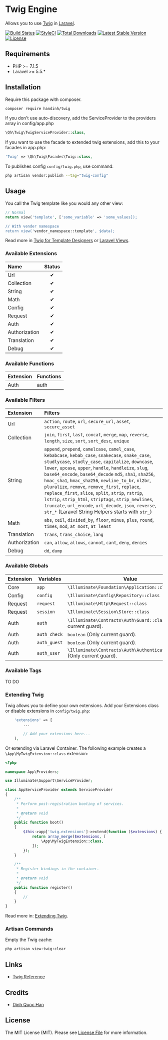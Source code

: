 # Twig Engine

Allows you to use [Twig](https://twig.symfony.com/) in [Laravel](https://laravel.com/).

[![Build Status](https://api.travis-ci.org/dinhquochan/twig.svg)](https://travis-ci.org/dinhquochan/twig)
[![StyleCI](https://github.styleci.io/repos/151576647/shield?branch=master)](https://github.styleci.io/repos/151576647)
[![Total Downloads](https://poser.pugx.org/handinh/twig/d/total.svg)](https://packagist.org/packages/handinh/twig)
[![Latest Stable Version](https://poser.pugx.org/handinh/twig/v/stable.svg)](https://packagist.org/packages/handinh/twig)
[![License](https://poser.pugx.org/handinh/twig/license.svg)](https://packagist.org/packages/handinh/twig)

## Requirements

- PHP >= 7.1.5
- Laravel >= 5.5.*

## Installation

Require this package with composer.

```bash
composer require handinh/twig
```

If you don't use auto-discovery, add the ServiceProvider to the providers array in config/app.php

```php
\Qh\Twig\TwigServiceProvider::class,
```

If you want to use the facade to extended twig extensions, add this to your facades in app.php:

```php
'Twig' => \Qh\Twig\Facades\Twig::class,
```

To publishes config `config/twig.php`, use command:

```bash
php artisan vendor:publish --tag="twig-config"
```
## Usage

You call the Twig template like you would any other view:

```php
// Normal
return view('template', ['some_variable' => 'some_values]);

// With vender namespace
return view('vendor_namespace::template', $data);
```

Read more in [Twig for Template Designers](https://twig.symfony.com/doc/2.x/templates.html) or [Laravel Views](https://laravel.com/docs/5.7/views).

### Available Extensions

| Name  | Status |
| :--- | :---: |
| Url  | ✔ |
| Collection | ✔ |
| String | ✔ |
| Math | ✔ |
| Config | ✔ |
| Request | ✔ |
| Auth | ✔ |
| Authorization | ✔ |
| Translation | ✔ |
| Debug | ✔ |

### Available Functions

| Extension  | Functions |
| :--- | :--- |
| Auth | auth |

### Available Filters

| Extension  | Filters |
| :--- | :--- |
| Url  | `action`, `route`, `url`, `secure_url`, `asset`, `secure_asset` |
| Collection  | `join`, `first`, `last`, `concat`, `merge`, `map`, `reverse`, `length`, `size`, `sort`, `sort_desc`, `unique` |
| String | `append`, `prepend`, `camelcase`, `camel_case`, `kebabcase`, `kebab_case`, `snakecase`, `snake_case`, `studlycase`, `studly_case`, `capitalize`, `downcase`, `lower`, `upcase`, `upper`, `handle`, `handleize`, `slug`, `base64_encode`, `base64_decode` `md5`, `sha1`, `sha256`, `hmac_sha1`, `hmac_sha256`, `newline_to_br`, `nl2br`, `pluralize`, `remove`, `remove_first`, `replace`, `replace_first`, `slice`, `split`, `strip`, `rstrip`, `lstrip`, `strip_html`, `striptags`, `strip_newlines`, `truncate`, `url_encode`, `url_decode`, `json`, `reverse`, `str_*` (Laravel String Helpers starts with `str_`)
| Math | `abs`, `ceil`, `divided_by`, `floor`, `minus`, `plus`, `round`, `times`, `mod`, `at_most`, `at_least` |
| Translation | `trans`, `trans_choice`, `lang` |
| Authorization | `can`, `allow`, `allows`, `cannot`, `cant`, `deny`, `denies` |
| Debug | `dd`, `dump` |

### Available Globals

| Extension  | Variables | Value |
| --- | --- | --- |
| Core | `app` | `\Illuminate\Foundation\Application::class` |
| Config | `config` | `\Illuminate\Config\Repository::class` |
| Request | `request` | `\Illuminate\Http\Request::class` |
| Request | `session` | `\Illuminate\Session\Store::class` |
| Auth | `auth` | `\Illuminate\Contracts\Auth\Guard::class` (Only current guard). |
| Auth | `auth_check` | `boolean` (Only current guard). |
| Auth | `auth_guest` | `boolean` (Only current guard). |
| Auth | `auth_user` | `\Illuminate\Contracts\Auth\Authenticatable::class` (Only current guard). |

### Available Tags

TO DO

### Extending Twig

Twig allows you to define your own extensions. Add your Extensions class or disable extensions in `config/twig.php`:

```php
    'extensions' => [
        ...

        // Add your extensions here...
    ],
```

Or extending via Laravel Container. The following example creates a `\App\MyTwigExtension::class` extension:

```php
<?php

namespace App\Providers;

use Illuminate\Support\ServiceProvider;

class AppServiceProvider extends ServiceProvider
{
    /**
     * Perform post-registration booting of services.
     *
     * @return void
     */
    public function boot()
    {
        $this->app['twig.extensions']->extend(function ($extensions) {
            return array_merge($extensions, [
                \App\MyTwigExtension::class,
            ]);
        });
    }

    /**
     * Register bindings in the container.
     *
     * @return void
     */
    public function register()
    {
        //
    }
}
```

Read more in: [Extending Twig](https://twig.symfony.com/doc/2.x/advanced.html).

### Artisan Commands

Empty the Twig cache:

```bash
php artisan view:twig:clear
```

## Links

- [Twig Reference](https://twig.symfony.com/doc/2.x/)

## Credits

- [Dinh Quoc Han](https://github.com/dinhquochan)

## License

The MIT License (MIT). Please see [License File](LICENSE.md) for more information.
